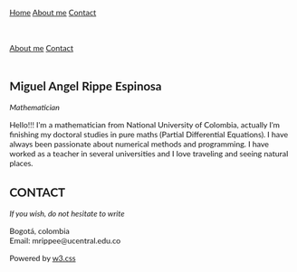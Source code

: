 <!--DOCTYPE html-->
<html lang="en">
<!--<title>Miguel Angel Rippe</title>-->
<meta charset="UTF-8">
<meta name="viewport" content="width=device-width, initial-scale=1">
<link rel="stylesheet" href="https://www.w3schools.com/w3css/4/w3.css">
<link rel="stylesheet" href="https://fonts.googleapis.com/css?family=Lato">
<link rel="stylesheet" href="https://cdnjs.cloudflare.com/ajax/libs/font-awesome/4.7.0/css/font-awesome.min.css">
<style>
body {font-family: "Lato", sans-serif}
.mySlides {display: none}
</style>
<body>

<!-- Navbar -->
<div class="w3-top">
  <div class="w3-bar w3-black w3-card">
    <a class="w3-bar-item w3-button w3-padding-large w3-hide-medium w3-hide-large w3-right" href="javascript:void(0)" onclick="myFunction()" title="Toggle Navigation Menu"><i class="fa fa-bars"></i></a>
    <a href="#" class="w3-bar-item w3-button w3-padding-large">Home</a>
    <a href="#aboutme" class="w3-bar-item w3-button w3-padding-large w3-hide-small">About me</a>
    <a href="#contact" class="w3-bar-item w3-button w3-padding-large w3-hide-small">Contact</a>
    <a href="javascript:void(0)" class="w3-padding-large w3-hover-red w3-hide-small w3-right"><i class="fa fa-search"></i></a>
  </div>
</div>

<!-- Navbar on small screens (remove the onclick attribute if you want the navbar to always show on top of the content when clicking on the links) -->
<div id="navDemo" class="w3-bar-block w3-black w3-hide w3-hide-large w3-hide-medium w3-top" style="margin-top:46px">
  <a href="#aboutme" class="w3-bar-item w3-button w3-padding-large" onclick="myFunction()">About me</a>
  <a href="#contact" class="w3-bar-item w3-button w3-padding-large" onclick="myFunction()">Contact</a>
</div>

<!-- Page content -->
<div class="w3-content" style="max-width:2000px;margin-top:46px">

  <!-- Automatic Slideshow Images -->
  <div class="mySlides w3-display-container w3-center">
    <img src="https://github.com/MiguelRippe/MiguelRippe.github.io/blob/main/images/brain.jpg?raw=true" style="width:100%" alt="brain">
     <div class="w3-display-bottomleft w3-container w3-text-yellow w3-padding-16 w3-hide-small" style="text-shadow:2px 2px 0 #444">
      <h3>Programming lover</h3>
      <p style="max-width:300px;"><b>"Any fool can write code that a computer can understand. Good programmers write code that humans can understand." – Martin Fowler</b></p>   
    </div>  
  </div>
  <div class="mySlides w3-display-container w3-center">
    <img src="https://github.com/MiguelRippe/MiguelRippe.github.io/blob/main/images/cocuy.jpg?raw=true" style="width:100%" alt="cocuy">
    <div class="w3-display-bottommiddle w3-container w3-text-teal w3-padding-16 w3-hide-small" style="text-shadow:2px 2px 0 #444">
      <h3>Travel lover</h3>
      <p><b> "Jobs fill your pockets, adventures fill your soul."</b></p>    
    </div>
  </div>
  <div class="mySlides w3-display-container w3-center">
    <img src="https://github.com/MiguelRippe/MiguelRippe.github.io/blob/main/images/math.jpg?raw=true" style="width:100%" alt="math">
    <div class="w3-display-bottomright w3-container w3-text-white w3-padding-16 w3-hide-small" style="text-shadow:2px 2px 0 #444">
      <h3>Math lover</h3>
      <p style="max-width:350px;"><b>"There should be no such thing as boring mathematics."— Edsger W. Dijkstra </b></p>    
    </div>
  </div>

  <!-- aboutme Section -->
  <div class="w3-container w3-content w3-center w3-padding-64" style="max-width:800px" id="aboutme">
    <h2 class="w3-wide">Miguel Angel Rippe Espinosa</h2>
    <p class="w3-opacity"><i>Mathematician</i></p>
    <p class="w3-justify"> Hello!!! I'm a mathematician from National University of Colombia, actually I'm finishing my doctoral studies in pure maths (Partial Differential Equations). I have always been passionate about numerical methods and programming. I have worked as a teacher in several universities and 
I love traveling and seeing natural places.</p>
    
  </div>


  <!-- The Contact Section -->
  <div class="w3-container w3-content w3-padding-64" style="max-width:800px" id="contact">
    <h2 class="w3-wide w3-center">CONTACT</h2>
    <p class="w3-opacity w3-center"><i>If you wish, do not hesitate to write</i></p>
    <div class="w3-row w3-padding-32">
      <div class="w3-col m6 w3-large w3-margin-bottom">
        <i class="fa fa-map-marker" style="width:30px"></i> Bogotá, colombia<br>
        <i class="fa fa-envelope" style="width:30px"> </i> Email: mrippee@ucentral.edu.co<br>
      </div>
      
<!-- End Page Content -->
</div>



<!-- Footer -->
<footer class="w3-container w3-padding-64 w3-center w3-opacity w3-light-grey w3-xlarge">
  <a href="https://www.linkedin.com/in/marippee"><i class="fa fa-linkedin w3-hover-opacity"> </i> </a>
  <a href="https://github.com/MiguelRippe"><i class="fa fa-github w3-hover-opacity"> </i> </a>
  <p class="w3-medium">Powered by <a href="https://www.w3schools.com/w3css/default.asp" target="_blank">w3.css</a></p>
</footer>

<script>
// Automatic Slideshow - change image every 4 seconds
var myIndex = 0;
carousel();

function carousel() {
  var i;
  var x = document.getElementsByClassName("mySlides");
  for (i = 0; i < x.length; i++) {
    x[i].style.display = "none";  
  }
  myIndex++;
  if (myIndex > x.length) {myIndex = 1}    
  x[myIndex-1].style.display = "block";  
  setTimeout(carousel, 4000);    
}

// Used to toggle the menu on small screens when clicking on the menu button
function myFunction() {
  var x = document.getElementById("navDemo");
  if (x.className.indexOf("w3-show") == -1) {
    x.className += " w3-show";
  } else { 
    x.className = x.className.replace(" w3-show", "");
  }
}

// When the user clicks anywhere outside of the modal, close it
var modal = document.getElementById('ticketModal');
window.onclick = function(event) {
  if (event.target == modal) {
    modal.style.display = "none";
  }
}
</script>
<!--</body>
</html>-->

